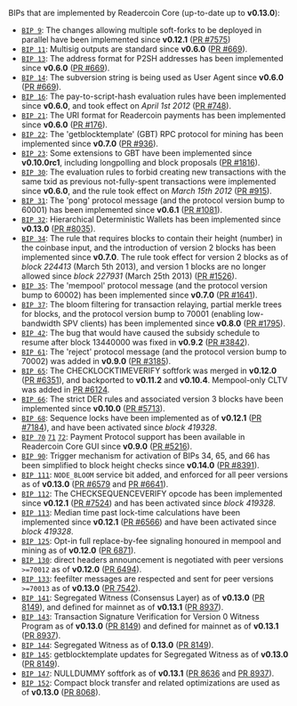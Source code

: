 BIPs that are implemented by Readercoin Core (up-to-date up to **v0.13.0**):

* [`BIP 9`](https://github.com/readercoin/bips/blob/master/bip-0009.mediawiki): The changes allowing multiple soft-forks to be deployed in parallel have been implemented since **v0.12.1**  ([PR #7575](https://github.com/readercoin/readercoin/pull/7575))
* [`BIP 11`](https://github.com/readercoin/bips/blob/master/bip-0011.mediawiki): Multisig outputs are standard since **v0.6.0** ([PR #669](https://github.com/readercoin/readercoin/pull/669)).
* [`BIP 13`](https://github.com/readercoin/bips/blob/master/bip-0013.mediawiki): The address format for P2SH addresses has been implemented since **v0.6.0** ([PR #669](https://github.com/readercoin/readercoin/pull/669)).
* [`BIP 14`](https://github.com/readercoin/bips/blob/master/bip-0014.mediawiki): The subversion string is being used as User Agent since **v0.6.0** ([PR #669](https://github.com/readercoin/readercoin/pull/669)).
* [`BIP 16`](https://github.com/readercoin/bips/blob/master/bip-0016.mediawiki): The pay-to-script-hash evaluation rules have been implemented since **v0.6.0**, and took effect on *April 1st 2012* ([PR #748](https://github.com/readercoin/readercoin/pull/748)).
* [`BIP 21`](https://github.com/readercoin/bips/blob/master/bip-0021.mediawiki): The URI format for Readercoin payments has been implemented since **v0.6.0** ([PR #176](https://github.com/readercoin/readercoin/pull/176)).
* [`BIP 22`](https://github.com/readercoin/bips/blob/master/bip-0022.mediawiki): The 'getblocktemplate' (GBT) RPC protocol for mining has been implemented since **v0.7.0** ([PR #936](https://github.com/readercoin/readercoin/pull/936)).
* [`BIP 23`](https://github.com/readercoin/bips/blob/master/bip-0023.mediawiki): Some extensions to GBT have been implemented since **v0.10.0rc1**, including longpolling and block proposals ([PR #1816](https://github.com/readercoin/readercoin/pull/1816)).
* [`BIP 30`](https://github.com/readercoin/bips/blob/master/bip-0030.mediawiki): The evaluation rules to forbid creating new transactions with the same txid as previous not-fully-spent transactions were implemented since **v0.6.0**, and the rule took effect on *March 15th 2012* ([PR #915](https://github.com/readercoin/readercoin/pull/915)).
* [`BIP 31`](https://github.com/readercoin/bips/blob/master/bip-0031.mediawiki): The 'pong' protocol message (and the protocol version bump to 60001) has been implemented since **v0.6.1** ([PR #1081](https://github.com/readercoin/readercoin/pull/1081)).
* [`BIP 32`](https://github.com/readercoin/bips/blob/master/bip-0032.mediawiki): Hierarchical Deterministic Wallets has been implemented since **v0.13.0** ([PR #8035](https://github.com/readercoin/readercoin/pull/8035)).
* [`BIP 34`](https://github.com/readercoin/bips/blob/master/bip-0034.mediawiki): The rule that requires blocks to contain their height (number) in the coinbase input, and the introduction of version 2 blocks has been implemented since **v0.7.0**. The rule took effect for version 2 blocks as of *block 224413* (March 5th 2013), and version 1 blocks are no longer allowed since *block 227931* (March 25th 2013) ([PR #1526](https://github.com/readercoin/readercoin/pull/1526)).
* [`BIP 35`](https://github.com/readercoin/bips/blob/master/bip-0035.mediawiki): The 'mempool' protocol message (and the protocol version bump to 60002) has been implemented since **v0.7.0** ([PR #1641](https://github.com/readercoin/readercoin/pull/1641)).
* [`BIP 37`](https://github.com/readercoin/bips/blob/master/bip-0037.mediawiki): The bloom filtering for transaction relaying, partial merkle trees for blocks, and the protocol version bump to 70001 (enabling low-bandwidth SPV clients) has been implemented since **v0.8.0** ([PR #1795](https://github.com/readercoin/readercoin/pull/1795)).
* [`BIP 42`](https://github.com/readercoin/bips/blob/master/bip-0042.mediawiki): The bug that would have caused the subsidy schedule to resume after block 13440000 was fixed in **v0.9.2** ([PR #3842](https://github.com/readercoin/readercoin/pull/3842)).
* [`BIP 61`](https://github.com/readercoin/bips/blob/master/bip-0061.mediawiki): The 'reject' protocol message (and the protocol version bump to 70002) was added in **v0.9.0** ([PR #3185](https://github.com/readercoin/readercoin/pull/3185)).
* [`BIP 65`](https://github.com/readercoin/bips/blob/master/bip-0065.mediawiki): The CHECKLOCKTIMEVERIFY softfork was merged in **v0.12.0** ([PR #6351](https://github.com/readercoin/readercoin/pull/6351)), and backported to **v0.11.2** and **v0.10.4**. Mempool-only CLTV was added in [PR #6124](https://github.com/readercoin/readercoin/pull/6124).
* [`BIP 66`](https://github.com/readercoin/bips/blob/master/bip-0066.mediawiki): The strict DER rules and associated version 3 blocks have been implemented since **v0.10.0** ([PR #5713](https://github.com/readercoin/readercoin/pull/5713)).
* [`BIP 68`](https://github.com/readercoin/bips/blob/master/bip-0068.mediawiki): Sequence locks have been implemented as of **v0.12.1**  ([PR #7184](https://github.com/readercoin/readercoin/pull/7184)), and have been activated since *block 419328*.
* [`BIP 70`](https://github.com/readercoin/bips/blob/master/bip-0070.mediawiki) [`71`](https://github.com/readercoin/bips/blob/master/bip-0071.mediawiki) [`72`](https://github.com/readercoin/bips/blob/master/bip-0072.mediawiki): Payment Protocol support has been available in Readercoin Core GUI since **v0.9.0** ([PR #5216](https://github.com/readercoin/readercoin/pull/5216)).
* [`BIP 90`](https://github.com/readercoin/bips/blob/master/bip-0090.mediawiki): Trigger mechanism for activation of BIPs 34, 65, and 66 has been simplified to block height checks since **v0.14.0** ([PR #8391](https://github.com/readercoin/readercoin/pull/8391)).
* [`BIP 111`](https://github.com/readercoin/bips/blob/master/bip-0111.mediawiki): `NODE_BLOOM` service bit added, and enforced for all peer versions as of **v0.13.0** ([PR #6579](https://github.com/readercoin/readercoin/pull/6579) and [PR #6641](https://github.com/readercoin/readercoin/pull/6641)).
* [`BIP 112`](https://github.com/readercoin/bips/blob/master/bip-0112.mediawiki): The CHECKSEQUENCEVERIFY opcode has been implemented since **v0.12.1** ([PR #7524](https://github.com/readercoin/readercoin/pull/7524)) and has been activated since *block 419328*.
* [`BIP 113`](https://github.com/readercoin/bips/blob/master/bip-0113.mediawiki): Median time past lock-time calculations have been implemented since **v0.12.1** ([PR #6566](https://github.com/readercoin/readercoin/pull/6566)) and have been activated since *block 419328*.
* [`BIP 125`](https://github.com/readercoin/bips/blob/master/bip-0125.mediawiki): Opt-in full replace-by-fee signaling honoured in mempool and mining as of **v0.12.0** ([PR 6871](https://github.com/readercoin/readercoin/pull/6871)).
* [`BIP 130`](https://github.com/readercoin/bips/blob/master/bip-0130.mediawiki): direct headers announcement is negotiated with peer versions `>=70012` as of **v0.12.0** ([PR 6494](https://github.com/readercoin/readercoin/pull/6494)).
* [`BIP 133`](https://github.com/readercoin/bips/blob/master/bip-0133.mediawiki): feefilter messages are respected and sent for peer versions `>=70013` as of **v0.13.0** ([PR 7542](https://github.com/readercoin/readercoin/pull/7542)).
* [`BIP 141`](https://github.com/readercoin/bips/blob/master/bip-0141.mediawiki): Segregated Witness (Consensus Layer) as of **v0.13.0** ([PR 8149](https://github.com/readercoin/readercoin/pull/8149)), and defined for mainnet as of **v0.13.1** ([PR 8937](https://github.com/readercoin/readercoin/pull/8937)).
* [`BIP 143`](https://github.com/readercoin/bips/blob/master/bip-0143.mediawiki): Transaction Signature Verification for Version 0 Witness Program as of **v0.13.0** ([PR 8149](https://github.com/readercoin/readercoin/pull/8149)) and defined for mainnet as of **v0.13.1** ([PR 8937](https://github.com/readercoin/readercoin/pull/8937)).
* [`BIP 144`](https://github.com/readercoin/bips/blob/master/bip-0144.mediawiki): Segregated Witness as of **0.13.0** ([PR 8149](https://github.com/readercoin/readercoin/pull/8149)).
* [`BIP 145`](https://github.com/readercoin/bips/blob/master/bip-0145.mediawiki): getblocktemplate updates for Segregated Witness as of **v0.13.0** ([PR 8149](https://github.com/readercoin/readercoin/pull/8149)).
* [`BIP 147`](https://github.com/readercoin/bips/blob/master/bip-0147.mediawiki): NULLDUMMY softfork as of **v0.13.1** ([PR 8636](https://github.com/readercoin/readercoin/pull/8636) and [PR 8937](https://github.com/readercoin/readercoin/pull/8937)).
* [`BIP 152`](https://github.com/readercoin/bips/blob/master/bip-0152.mediawiki): Compact block transfer and related optimizations are used as of **v0.13.0** ([PR 8068](https://github.com/readercoin/readercoin/pull/8068)).
